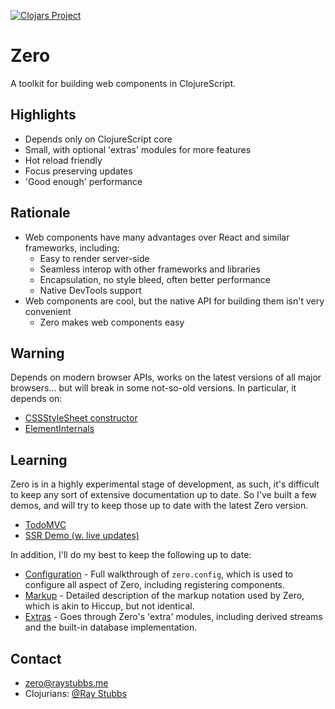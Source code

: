 
[![Clojars Project](https://img.shields.io/clojars/v/me.raystubbs/zero.svg)](https://clojars.org/me.raystubbs/zero)

# Zero
A toolkit for building web components in ClojureScript.

## Highlights
- Depends only on ClojureScript core
- Small, with optional 'extras' modules for more features
- Hot reload friendly
- Focus preserving updates
- 'Good enough' performance

## Rationale
- Web components have many advantages over React and similar frameworks, including:
    - Easy to render server-side
    - Seamless interop with other frameworks and libraries
    - Encapsulation, no style bleed, often better performance
    - Native DevTools support
- Web components are cool, but the native API for building them isn't very convenient
    - Zero makes web components easy

## Warning
Depends on modern browser APIs, works on the latest versions of all
major browsers... but will break in some not-so-old versions.  In particular,
it depends on:
+ [CSSStyleSheet constructor](https://caniuse.com/mdn-api_cssstylesheet_cssstylesheet)
+ [ElementInternals](https://caniuse.com/mdn-api_elementinternals)

## Learning
Zero is in a highly experimental stage of development, as such, it's
difficult to keep any sort of extensive documentation up to date.  So
I've built a few demos, and will try to keep those up to date with
the latest Zero version.
- [TodoMVC](https://github.com/raystubbs/zero-todomvc)
- [SSR Demo (w. live updates)](https://github.com/raystubbs/zero-ssr-demo)

In addition, I'll do my best to keep the following up to date:
- [Configuration](doc/Configuration.md) - Full walkthrough of `zero.config`,
  which is used to configure all aspect of Zero, including registering
  components.
- [Markup](doc/Markup.md) - Detailed description of the markup
  notation used by Zero, which is akin to Hiccup, but not identical.
- [Extras](doc/Extras.md) - Goes through Zero's 'extra' modules,
  including derived streams and the built-in database implementation.

## Contact
- [zero@raystubbs.me](mailto:zero@raystubbs.me)
- Clojurians: [@Ray Stubbs](https://clojurians.slack.com/team/U062WV76S1W)

[wc]: https://developer.mozilla.org/en-US/docs/Web/API/Web_components
[hiccup]: https://github.com/weavejester/hiccup
[markup-doc]: doc/Markup.md
[delegates-focus]: https://developer.mozilla.org/en-US/docs/Web/API/ShadowRoot/delegatesFocus